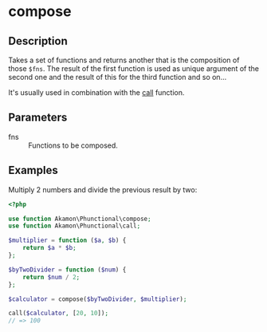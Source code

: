 # compose

## Description
Takes a set of functions and returns another that is the composition of those `$fns`.
The result of the first function is used as unique argument of the second one and the
result of this for the third function and so on...

It's usually used in combination with the [call](call.md) function.

## Parameters

<dl>
  <dt>fns</dt>
  <dd>Functions to be composed.</dd>
</dl>

## Examples

Multiply 2 numbers and divide the previous result by two:

```php
<?php

use function Akamon\Phunctional\compose;
use function Akamon\Phunctional\call;

$multiplier = function ($a, $b) {
    return $a * $b;
};

$byTwoDivider = function ($num) {
    return $num / 2;
};

$calculator = compose($byTwoDivider, $multiplier);

call($calculator, [20, 10]);
// => 100
```
